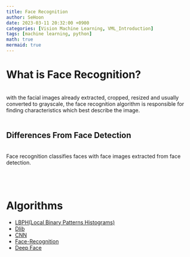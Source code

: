 ```yaml
---
title: Face Recognition
author: SeHoon
date: 2023-03-11 20:32:00 +0900
categories: [Vision Machine Learning, VML_Introduction]
tags: [machine learning, python]
math: true
mermaid: true
---
```


# What is Face Recognition?
<br>
 with the facial images already extracted, cropped, resized and usually converted to grayscale, the face recognition algorithm is responsible for finding characteristics which best describe the image.<br><br>
 
 ## Differences From Face Detection
 <br>
 Face recognition classifies faces with face images extracted from face detection.
<br><br><br><br>


# Algorithms
+ [LBPH(Local Binary Patterns Histograms)](https://csh970605.github.io/posts/LBPH/)<br>
+ [Dlib](https://csh970605.github.io/posts/FR_Dlib/)<br>
+ [CNN](https://csh970605.github.io/posts/CNN/)<br>
+ [Face-Recognition](https://csh970605.github.io/posts/Face_Recognition/)<br>
+ [Deep Face]()
<br>

